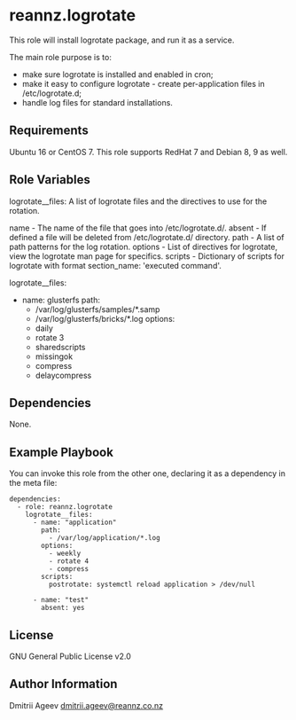 reannz.logrotate
================

This role will install logrotate package, and run it as a service.

The main role purpose is to:
- make sure logrotate is installed and enabled in cron;
- make it easy to configure logrotate - create per-application files in /etc/logrotate.d;
- handle log files for standard installations.

Requirements
------------

Ubuntu 16 or CentOS 7.
This role supports RedHat 7 and Debian 8, 9 as well.

Role Variables
--------------

logrotate__files: A list of logrotate files and the directives to use for the rotation.

name    - The name of the file that goes into /etc/logrotate.d/.
absent  - If defined a file will be deleted from /etc/logrotate.d/ directory.
path    - A list of path patterns for the log rotation.
options - List of directives for logrotate, view the logrotate man page for specifics.
scripts - Dictionary of scripts for logrotate with format section_name: 'executed command'.

logrotate__files:
  - name: glusterfs
    path:
      - /var/log/glusterfs/samples/*.samp
      - /var/log/glusterfs/bricks/*.log
    options:
      - daily
      - rotate 3
      - sharedscripts
      - missingok
      - compress
      - delaycompress

Dependencies
------------

None.

Example Playbook
----------------

You can invoke this role from the other one, declaring it as a dependency in the meta file: 
```
dependencies:
  - role: reannz.logrotate
    logrotate__files:
      - name: "application"
        path:
          - /var/log/application/*.log
        options:
          - weekly
          - rotate 4
          - compress
        scripts:
          postrotate: systemctl reload application > /dev/null

      - name: "test"
        absent: yes
```

License
-------

GNU General Public License v2.0

Author Information
------------------

Dmitrii Ageev <dmitrii.ageev@reannz.co.nz>

